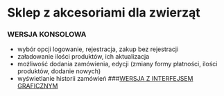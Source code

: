 # Sklep z akcesoriami dla zwierząt
### WERSJA KONSOLOWA
- wybór opcji logowanie, rejestracja, zakup bez rejestracji
- załadowanie ilości produktów, ich aktualizacja
- możliwość dodania zamówienia, edycji (zmiany formy płatności, ilości produktów, dodanie nowych)
- wyświetlanie historii zamówień
###[WERSJA Z INTERFEJSEM GRAFICZNYM](https://github.com/MariaBrodowska/graficzny_sklep_internetowy)
